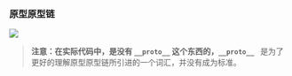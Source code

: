 ### 原型原型链

![](https://i.imgur.com/e6HnAon.png)

> **注意：**在实际代码中，是没有 **`__proto__`** 这个东西的，**`__proto__ `** 是为了更好的理解原型原型链所引进的一个词汇，并没有成为标准。